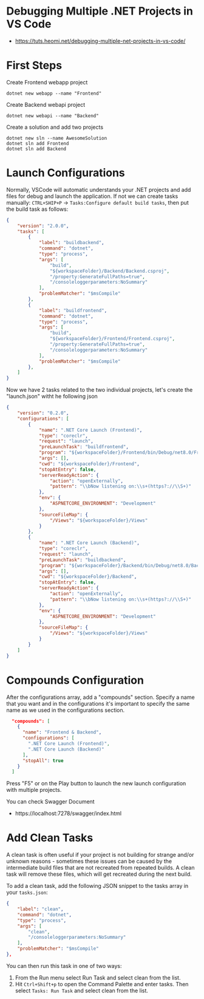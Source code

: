 # Debugging Multiple .NET Projects in VS Code
* https://tuts.heomi.net/debugging-multiple-net-projects-in-vs-code/

# First Steps

Create Frontend webapp project
```
dotnet new webapp --name "Frontend"
```

Create Backend webapi project
```
dotnet new webapi --name "Backend"
```

Create a solution and add two projects
```
dotnet new sln --name AwesomeSolution
dotnet sln add Frontend
dotnet sln add Backend
```

# Launch Configurations

Normally, VSCode will automatic understands your .NET projects and add files for debug and launch the application. If not we can create tasks manually: `CTRL+SHIP+P` -> `Tasks:Configure default build tasks`, then put the build task as follows:
```json
{
	"version": "2.0.0",
	"tasks": [		
		{
            "label": "buildbackend",
            "command": "dotnet",
            "type": "process",
            "args": [
                "build",
                "${workspaceFolder}/Backend/Backend.csproj",
                "/property:GenerateFullPaths=true",
                "/consoleloggerparameters:NoSummary"
            ],
            "problemMatcher": "$msCompile"
        },
        {
            "label": "buildfrontend",
            "command": "dotnet",
            "type": "process",
            "args": [
                "build",
                "${workspaceFolder}/Frontend/Frontend.csproj",
                "/property:GenerateFullPaths=true",
                "/consoleloggerparameters:NoSummary"
            ],
            "problemMatcher": "$msCompile"
        },
	]
}
```

Now we have 2 tasks related to the two individual projects, let's create the "launch.json" witht he following json
```json
{
    "version": "0.2.0",
    "configurations": [
        {
            "name": ".NET Core Launch (Frontend)",
            "type": "coreclr",
            "request": "launch",
            "preLaunchTask": "buildfrontend",
            "program": "${workspaceFolder}/Frontend/bin/Debug/net8.0/Frontend.dll",
            "args": [],
            "cwd": "${workspaceFolder}/Frontend",
            "stopAtEntry": false,
            "serverReadyAction": {
                "action": "openExternally",
                "pattern": "\\bNow listening on:\\s+(https?://\\S+)"
            },
            "env": {
                "ASPNETCORE_ENVIRONMENT": "Development"
            },
            "sourceFileMap": {
                "/Views": "${workspaceFolder}/Views"
            }
        },
        {
            "name": ".NET Core Launch (Backend)",
            "type": "coreclr",
            "request": "launch",
            "preLaunchTask": "buildbackend",
            "program": "${workspaceFolder}/Backend/bin/Debug/net8.0/Backend.dll",
            "args": [],
            "cwd": "${workspaceFolder}/Backend",
            "stopAtEntry": false,
            "serverReadyAction": {
                "action": "openExternally",
                "pattern": "\\bNow listening on:\\s+(https?://\\S+)"
            },
            "env": {
                "ASPNETCORE_ENVIRONMENT": "Development"
            },
            "sourceFileMap": {
                "/Views": "${workspaceFolder}/Views"
            }
        }
    ]
}
```

# Compounds Configuration

After the configurations array, add a "compounds" section.
Specify a name that you want and in the configurations it's important to specify the same name as we used in the configurations section.
```json
  "compounds": [
    {
      "name": "Frontend & Backend",
      "configurations": [
        ".NET Core Launch (Frontend)",
        ".NET Core Launch (Backend)"
      ],
      "stopAll": true
    }
  ]
```

Press "F5" or on the Play button to launch the new launch configuration with multiple projects.

You can check Swagger Document
* https://localhost:7278/swagger/index.html

# Add Clean Tasks

A clean task is often useful if your project is not building for strange and/or unknown reasons - sometimes these issues can be caused by the intermediate build files that are not recreated from repeated builds. A clean task will remove these files, which will get recreated during the next build.

To add a clean task, add the following JSON snippet to the tasks array in your `tasks.json`:
```json
{
    "label": "clean",
    "command": "dotnet",
    "type": "process",
    "args": [
        "clean",
        "/consoleloggerparameters:NoSummary"
    ],
    "problemMatcher": "$msCompile"
},
```

You can then run this task in one of two ways:

1. From the Run menu select Run Task and select clean from the list.
2. Hit `Ctrl+Shift+p` to open the Command Palette and enter tasks. Then select `Tasks: Run Task` and select clean from the list.